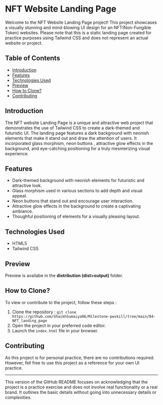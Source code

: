 # NFT Website Landing Page

Welcome to the NFT Website Landing Page project! This project showcases a visually stunning and mind-blowing UI design for an NFT(Non-Fungible Token) websites. Please note that this is a static landing page created for practice purposes using Tailwind CSS and does not represent an actual website or project.

## Table of Contents

- [Introduction](#introduction)
- [Features](#features)
- [Technologies Used](#technologes-used)
- [Preview](#preview)
- [How to Clone?](#how-to-clone)
- [Contributing](#contributing)

## Introduction

The NFT website Landing Page is a unique and attractive web project that demonstrates the use of Tailwind CSS to create a dark-themed and futuristic UI. The landing page features a dark background with neonish elements that make it stand out and draw the attention of users. It incorporated glass morphism, neon buttons , attractive glow effects in the background, and eye-catching positioning for a truly mesmerizing visual experience.

## Features

- Dark-themed background with neonish elements for futuristic and attractive look.
- Glass morphism used in various sections to add depth and visual appeal.
- Neon buttons that stand out and encourage user interaction.
- Attractive glow effects in the background to create a captivating ambiance.
- Thoughful positioning of elements for a visually pleasing layout.

## Technologies Used

- HTML5
- Tailwind CSS

## Preview

Preview is availabe in the __distribution (dist>output)__ folder.

## How to Clone?
To view or contribute to the  project, follow these steps :
 
1. Clone the repository : `git clone https://github.com/ShaikhSumaiya06/Milestone-pwskill/tree/main/04-NFT_landing_page`
1. Open the project in your preferred code editor.
1. Launch the `index.html` file in your browser.

## Contributing

As this project is for personal practice, there are no contributions required. However, fell free to use this project as a reference for your own UI practice.

--- 

This version of the GitHub README focuses on acknowledging that the project is a practice exercise and does not involve real functionality or a real brand. It outlines the basic details without going into unnecessary details or complexities.

